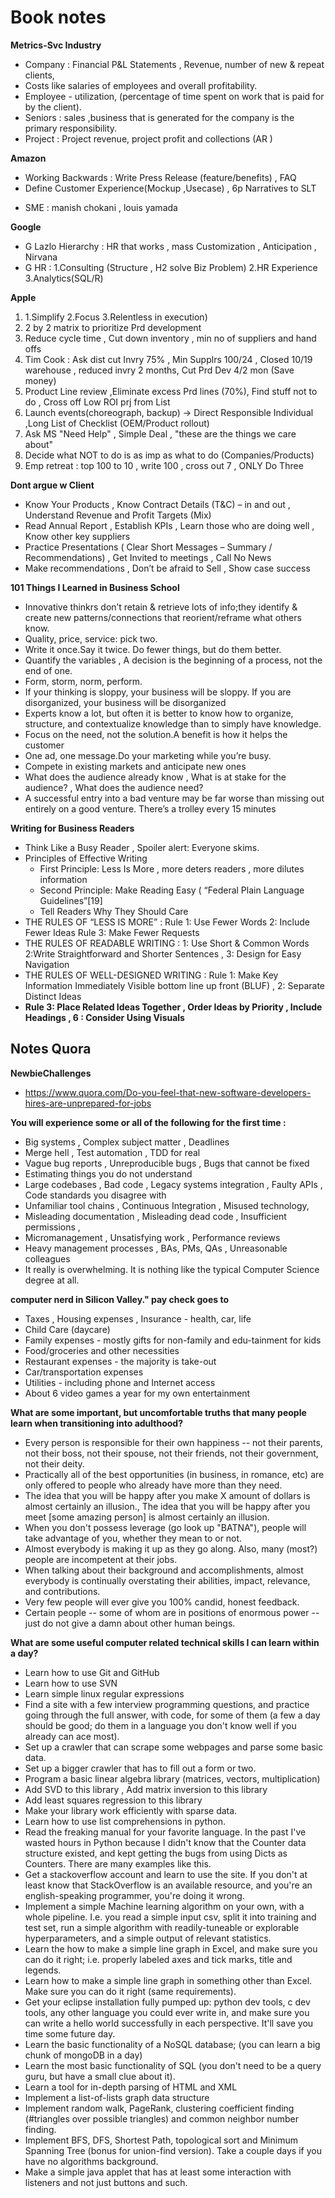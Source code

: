 # Book notes
**Metrics-Svc Industry**
* Company :  Financial P&L Statements , Revenue,  number of new & repeat clients, 
* Costs like salaries of employees and overall profitability.
* Employee - utilization, (percentage of time spent on work that is paid for by the client). 
* Seniors  : sales ,business that is generated for the company is the primary responsibility.
* Project :  Project revenue, project profit and collections (AR )

**Amazon**
- Working Backwards : Write Press Release (feature/benefits) , FAQ
- Define Customer Experience(Mockup ,Usecase) , 6p Narratives to SLT
* SME : manish chokani , louis yamada

**Google**
* G Lazlo Hierarchy :  HR that works , mass Customization , Anticipation , Nirvana 
* G HR : 1.Consulting (Structure , H2 solve Biz Problem) 2.HR Experience 3.Analytics(SQL/R)

**Apple**
1. 1.Simplify 2.Focus 3.Relentless in execution)
1. 2 by 2 matrix to prioritize Prd development
1. Reduce cycle time , Cut down inventory , min no of suppliers and hand offs
1. Tim Cook : Ask dist cut Invry 75% , Min Supplrs 100/24 , Closed 10/19 warehouse , reduced invry 2 months, Cut Prd Dev  4/2 mon (Save money) 
1. Product Line review ,Eliminate excess Prd lines (70%), Find stuff not to do , Cross off Low ROI prj from List
1. Launch events(choreograph, backup) -> Direct Responsible Individual ,Long List of Checklist (OEM/Product rollout)
1. Ask MS "Need Help" , Simple Deal , "these are the things we care about" 
1. Decide what NOT to do is as imp as what to do (Companies/Products)
1. Emp retreat : top 100 to 10 , write 100 , cross out 7 , ONLY Do Three

**Dont argue w Client**
* Know Your Products , Know Contract Details (T&C) – in and out ,  Understand Revenue and Profit Targets (Mix)
* Read Annual Report , Establish KPIs , Learn those who are doing well , Know other key suppliers
* Practice Presentations ( Clear Short Messages – Summary / Recommendations) , Get Invited to meetings  , Call No News
* Make recommendations , Don’t be afraid to Sell , Show case success 

**101 Things I Learned in Business School**
* Innovative thinkrs don’t retain & retrieve lots of info;they identify & create new patterns/connections that reorient/reframe what others know.
* Quality, price, service: pick two.
* Write it once.Say it twice. Do fewer things, but do them better.
* Quantify the variables , A decision is the beginning of a process, not the end of one.
* Form, storm, norm, perform.
* If your thinking is sloppy, your business will be sloppy. If you are disorganized, your business will be disorganized
* Experts know a lot, but often it is better to know how to organize, structure, and contextualize knowledge than to simply have knowledge. 
* Focus on the need, not the solution.A benefit is how it helps the customer
* One ad, one message.Do your marketing while you’re busy.
* Compete in existing markets and anticipate new ones
* What does the audience already know , What is at stake for the audience? , What does the audience need? 
* A successful entry into a bad venture may be far worse than missing out entirely on a good venture. There’s a trolley every 15 minutes


**Writing for Business Readers**
* Think Like a Busy Reader , Spoiler alert: Everyone skims.
* Principles of Effective Writing
  * First Principle: Less Is More , more deters readers , more dilutes information 
  * Second Principle: Make Reading Easy ( “Federal Plain Language Guidelines”[19]
  * Tell Readers Why They Should Care
* THE RULES OF “LESS IS MORE” : Rule 1: Use Fewer Words 2: Include Fewer Ideas Rule 3: Make Fewer Requests
* THE RULES OF READABLE WRITING : 1: Use Short & Common Words 2:Write Straightforward and Shorter Sentences , 3: Design for Easy Navigation
* THE RULES OF WELL-DESIGNED WRITING  : Rule 1: Make Key Information Immediately Visible bottom line up front (BLUF) , 2: Separate Distinct Ideas
* **Rule 3: Place Related Ideas Together , Order Ideas by Priority , Include Headings , 6 : Consider Using Visuals**

## Notes Quora
**NewbieChallenges**
* https://www.quora.com/Do-you-feel-that-new-software-developers-hires-are-unprepared-for-jobs

**You will experience some or all of the following for the first time :**
- Big systems ,  Complex subject matter , Deadlines
- Merge hell , Test automation , TDD for real
- Vague bug reports , Unreproducible bugs ,  Bugs that cannot be fixed
- Estimating things you do not understand
- Large codebases , Bad code , Legacy systems integration , Faulty APIs , Code standards you disagree with
- Unfamiliar tool chains , Continuous Integration , Misused technology, 
- Misleading documentation , Misleading dead code , Insufficient permissions , 
- Micromanagement , Unsatisfying work , Performance reviews
- Heavy management processes , BAs, PMs, QAs , Unreasonable colleagues
- It really is overwhelming. It is nothing like the typical Computer Science degree at all.

**computer nerd in Silicon Valley."  pay check goes to**
- Taxes ,  Housing expenses  , Insurance - health, car, life
- Child Care (daycare)
- Family expenses - mostly gifts for non-family and edu-tainment for kids
- Food/groceries and other necessities
- Restaurant expenses - the majority is take-out
- Car/transportation expenses
- Utilities - including phone and Internet access
- About 6 video games a year for my own entertainment

**What are some important, but uncomfortable truths that many people learn when transitioning into adulthood?**
- Every person is responsible for their own happiness -- not their parents, not their boss, not their spouse, not their friends, not their government, not their deity.
- Practically all of the best opportunities (in business, in romance, etc) are only offered to people who already have more than they need.
- The idea that you will be happy after you make X amount of dollars is almost certainly an illusion., The idea that you will be happy after you meet [some amazing person] is almost certainly an illusion.
- When you don't possess leverage (go look up "BATNA"), people will take advantage of you, whether they mean to or not.
- Almost everybody is making it up as they go along. Also, many (most?) people are incompetent at their jobs.
- When talking about their background and accomplishments, almost everybody is continually overstating their abilities, impact, relevance, and contributions.
- Very few people will ever give you 100% candid, honest feedback.
- Certain people -- some of whom are in positions of enormous power -- just do not give a damn about other human beings.

**What are some useful computer related technical skills I can learn within a day?**
- Learn how to use Git and GitHub
- Learn how to use SVN
- Learn simple linux regular expressions
- Find a site with a few interview programming questions, and practice going through the full answer, with code, for some of them (a few a day should be good; do them in a language you don't know well if you already can ace most).
- Set up a crawler that can scrape some webpages and parse some basic data.
- Set up a bigger crawler that has to fill out a form or two.
- Program a basic linear algebra library (matrices, vectors, multiplication)
- Add SVD to this library , Add matrix inversion to this library
- Add least squares regression to this library
- Make your library work efficiently with sparse data.
- Learn how to use list comprehensions in python.
-  Read the freaking manual for your favorite language. In the past I've wasted hours in Python because I didn't know that the Counter data structure existed, and kept getting the bugs from using Dicts as Counters. There are many examples like this.
- Get a stackoverflow account and learn to use the site. If you don't at least know that StackOverflow is an available resource, and you're an english-speaking programmer, you're doing it wrong.
- Implement a simple Machine learning algorithm on your own, with a whole pipeline. I.e. you read a simple input csv, split it into training and test set, run a simple algorithm with readily-tuneable or explorable hyperparameters, and a simple output of relevant statistics.
- Learn the how to make a simple line graph in Excel, and make sure you can do it right; i.e. properly labeled axes and tick marks, title and legends.
- Learn how to make a simple line graph in something other than Excel. Make sure you can do it right (same requirements).
- Get your eclipse installation fully pumped up: python dev tools, c dev tools, any other language you could ever write in, and make sure you can write a hello world successfully in each perspective. It'll save you time some future day.
- Learn the basic functionality of a NoSQL database; (you can learn a big chunk of mongoDB in a day)
- Learn the most basic functionality of SQL (you don't need to be a query guru,  but have a small clue about it).
- Learn a tool for in-depth parsing of HTML and XML
- Implement a list-of-lists graph data structure
- Implement random walk, PageRank, clustering coefficient finding (#triangles over possible triangles) and common neighbor number finding.
- Implement BFS, DFS, Shortest Path, topological sort and Minimum Spanning Tree (bonus for union-find version). Take a couple days if you have no algorithms background.
- Make a simple java applet that has at least some interaction with listeners and not just buttons and such.


